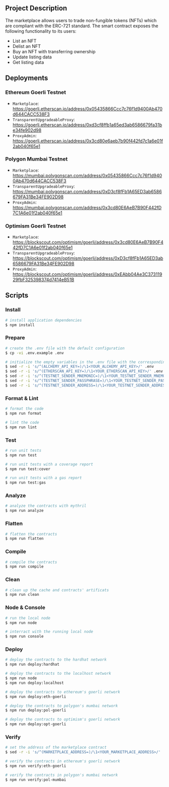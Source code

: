 ## Project Description

The marketplace allows users to trade non-fungible tokens (NFTs) which are compliant with the
ERC-721 standard. The smart contract exposes the following functionality to its users:

-   List an NFT
-   Delist an NFT
-   Buy an NFT with transferring ownership
-   Update listing data
-   Get listing data

## Deployments

### Ethereum Goerli Testnet

-   `Marketplace`: https://goerli.etherscan.io/address/0x05435866Ccc7c76f1d9400Ab470d644CACC538F3
-   `TransparentUpgradeableProxy`: https://goerli.etherscan.io/address/0xd3cf8ffb1a65ed3ab6586679fa31be34fe902d98
-   `ProxyAdmin`: https://goerli.etherscan.io/address/0x3cd80e6aeb7b90f442fd7c1a6e01f2ab040f65e1

### Polygon Mumbai Testnet

-   `Marketplace`: https://mumbai.polygonscan.com/address/0x05435866Ccc7c76f1d9400Ab470d644CACC538F3
-   `TransparentUpgradeableProxy`: https://mumbai.polygonscan.com/address/0xD3cf8fFb1A65ED3ab6586679FA31Be34FE902D98
-   `ProxyAdmin`: https://mumbai.polygonscan.com/address/0x3cd80E6AeB7B90F442fD7C1A6e01f2ab040f65e1

### Optimism Goerli Testnet

-   `Marketplace`: https://blockscout.com/optimism/goerli/address/0x3cd80E6AeB7B90F442fD7C1A6e01f2ab040f65e1
-   `TransparentUpgradeableProxy`: https://blockscout.com/optimism/goerli/address/0xD3cf8fFb1A65ED3ab6586679FA31Be34FE902D98
-   `ProxyAdmin`: https://blockscout.com/optimism/goerli/address/0xEAbb04Ae3C37311929fbF325398374d7414eB51B

## Scripts

### Install

```bash
# install application dependencies
$ npm install
```

### Prepare

```bash
# create the .env file with the default configuration
$ cp -vi .env.example .env

# initialize the empty variables in the .env file with the corresponding values
$ sed -r -i 's/^(ALCHEMY_API_KEY=)/\1<YOUR_ALCHEMY_API_KEY>/' .env
$ sed -r -i 's/^(ETHERSCAN_API_KEY=)/\1<YOUR_ETHERSCAN_API_KEY>/' .env
$ sed -r -i 's/^(TESTNET_SENDER_MNEMONIC=)/\1<YOUR_TESTNET_SENDER_MNEMONIC>/' .env
$ sed -r -i 's/^(TESTNET_SENDER_PASSPHRASE=)/\1<YOUR_TESTNET_SENDER_PASSPHRASE_IF_ANY>/' .env
$ sed -r -i 's/^(TESTNET_SENDER_ADDRESS=)/\1<YOUR_TESTNET_SENDER_ADDRESS>/' .env
```

### Format & Lint

```bash
# format the code
$ npm run format

# lint the code
$ npm run lint
```

### Test

```bash
# run unit tests
$ npm run test

# run unit tests with a coverage report
$ npm run test:cover

# run unit tests with a gas report
$ npm run test:gas
```

### Analyze

```bash
# analyze the contracts with mythril
$ npm run analyze
```

### Flatten

```bash
# flatten the contracts
$ npm run flatten
```

### Compile

```bash
# compile the contracts
$ npm run compile
```

### Clean

```bash
# clean up the cache and contracts' artificats
$ npm run clean
```

### Node & Console

```bash
# run the local node
$ npm run node

# interract with the running local node
$ npm run console
```

### Deploy

```bash
# deploy the contracts to the hardhat network
$ npm run deploy:hardhat

# deploy the contracts to the localhost network
$ npm run node
$ npm run deploy:localhost

# deploy the contracts to ethereum's goerli network
$ npm run deploy:eth-goerli

# deploy the contracts to polygon's mumbai network
$ npm run deploy:pol-goerli

# deploy the contracts to optimism's goerli network
$ npm run deploy:opt-goerli
```

### Verify

```bash
# set the address of the marketplace contract
$ sed -r -i 's/^(MARKETPLACE_ADDRESS=)/\1<YOUR_MARKETPLACE_ADDRESS>/' .env

# verify the contracts in ethereum's goerli network
$ npm run verify:eth-goerli

# verify the contracts in polygon's mumbai network
$ npm run verify:pol-mumbai
```
